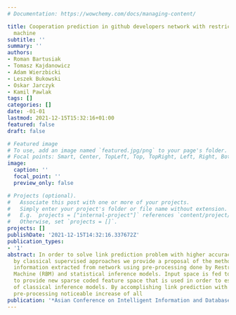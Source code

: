 ```yaml
---
# Documentation: https://wowchemy.com/docs/managing-content/

title: Cooperation prediction in github developers network with restricted boltzmann
  machine
subtitle: ''
summary: ''
authors:
- Roman Bartusiak
- Tomasz Kajdanowicz
- Adam Wierzbicki
- Leszek Bukowski
- Oskar Jarczyk
- Kamil Pawlak
tags: []
categories: []
date: -01-01
lastmod: 2021-12-15T15:32:16+01:00
featured: false
draft: false

# Featured image
# To use, add an image named `featured.jpg/png` to your page's folder.
# Focal points: Smart, Center, TopLeft, Top, TopRight, Left, Right, BottomLeft, Bottom, BottomRight.
image:
  caption: ''
  focal_point: ''
  preview_only: false

# Projects (optional).
#   Associate this post with one or more of your projects.
#   Simply enter your project's folder or file name without extension.
#   E.g. `projects = ["internal-project"]` references `content/project/deep-learning/index.md`.
#   Otherwise, set `projects = []`.
projects: []
publishDate: '2021-12-15T14:32:16.337672Z'
publication_types:
- '1'
abstract: In order to solve link prediction problem with higher accuracy than achieved
  by classical supervised approaches we provide a proposal of the method based on
  information extracted from network using pre-processing done by Restricted Boltzmann
  Machine (RBM) and statistical inference models. Input space is fed to RBM in order
  to provide new sparse coded feature space that is used in order to estimate parameters
  of classical inference models. By accomplishing link prediction with proposed RBM
  pre-processing noticeable increase of all
publication: '*Asian Conference on Intelligent Information and Database Systems*'
---
```

